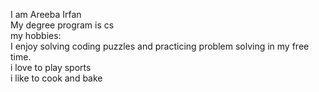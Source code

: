 I am Areeba Irfan
<br/>
My degree program is cs
<br/>
my hobbies:
<br/>
I enjoy solving coding puzzles and practicing problem solving in my free time.
<br/>
i love to play sports
<br/>
i like to cook and bake 
